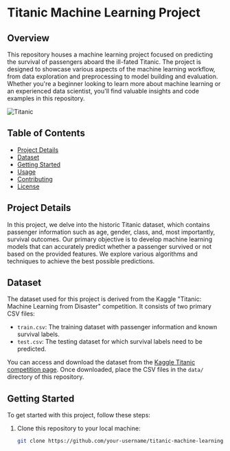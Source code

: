 # Titanic Machine Learning Project

## Overview
This repository houses a machine learning project focused on predicting the survival of passengers aboard the ill-fated Titanic. The project is designed to showcase various aspects of the machine learning workflow, from data exploration and preprocessing to model building and evaluation. Whether you're a beginner looking to learn more about machine learning or an experienced data scientist, you'll find valuable insights and code examples in this repository.

![Titanic]("https://static1.squarespace.com/static/5006453fe4b09ef2252ba068/5095eabce4b06cb305058603/5095eabce4b02d37bef4c24c/1352002236895/100_anniversary_titanic_sinking_by_esai8mellows-d4xbme8.jpg")

## Table of Contents
- [Project Details](#project-details)
- [Dataset](#dataset)
- [Getting Started](#getting-started)
- [Usage](#usage)
- [Contributing](#contributing)
- [License](#license)

## Project Details
In this project, we delve into the historic Titanic dataset, which contains passenger information such as age, gender, class, and, most importantly, survival outcomes. Our primary objective is to develop machine learning models that can accurately predict whether a passenger survived or not based on the provided features. We explore various algorithms and techniques to achieve the best possible predictions.

## Dataset
The dataset used for this project is derived from the Kaggle "Titanic: Machine Learning from Disaster" competition. It consists of two primary CSV files:

- `train.csv`: The training dataset with passenger information and known survival labels.
- `test.csv`: The testing dataset for which survival labels need to be predicted.

You can access and download the dataset from the [Kaggle Titanic competition page](https://www.kaggle.com/c/titanic/data). Once downloaded, place the CSV files in the `data/` directory of this repository.

## Getting Started
To get started with this project, follow these steps:

1. Clone this repository to your local machine:
   ```bash
   git clone https://github.com/your-username/titanic-machine-learning.git
